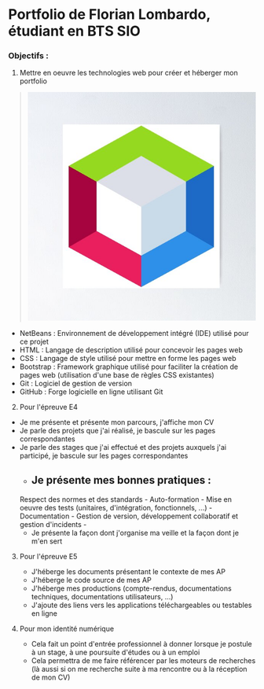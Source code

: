 # Portfolio de Florian Lombardo, étudiant en BTS SIO
### Objectifs :

1. Mettre en oeuvre les technologies web pour créer et héberger mon portfolio
> ![Logo de l'IDE Apache Netbeans](/images/logoApacheNetbeansIDE.jpg)
- NetBeans : Environnement de développement intégré (IDE) utilisé pour ce projet
- HTML : Langage de description utilisé pour concevoir les pages web
- CSS : Langage de style utilisé pour mettre en forme les pages web
- Bootstrap : Framework graphique utilisé pour faciliter la création de pages web (utilisation d'une base de règles CSS existantes)
- Git : Logiciel de gestion de version
- GitHub : Forge logicielle en ligne utilisant Git

2. Pour l'épreuve E4
   
- Je me présente et présente mon parcours, j'affiche mon CV
- Je parle des projets que j'ai réalisé, je bascule sur les pages correspondantes
- Je parle des stages que j'ai effectué et des projets auxquels j'ai participé, je bascule sur les pages correspondantes
   - Je présente mes bonnes pratiques :
       -
   Respect des normes et des standards
       -
   Auto-formation
       -
   Mise en oeuvre des tests (unitaires, d'intégration, fonctionnels, ...)
       -
   Documentation
       -
   Gestion de version, développement collaboratif et gestion d'incidents
       -
   - Je présente la façon dont j'organise ma veille et la façon dont je m'en sert

3. Pour l'épreuve E5

   - J'héberge les documents présentant le contexte de mes AP
   - J'héberge le code source de mes AP
   - J'héberge mes productions (compte-rendus, documentations techniques, documentations utilisateurs, ...)
   - J'ajoute des liens vers les applications téléchargeables ou testables en ligne
  
4. Pour mon identité numérique
   - Cela fait un point d'entrée professionnel à donner lorsque je postule à un stage, à une poursuite d'études ou à un emploi
   - Cela permettra de me faire référencer par les moteurs de recherches (là aussi si on me recherche suite à ma rencontre ou à la réception de mon CV)

